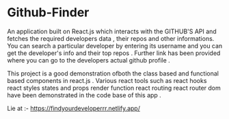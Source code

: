 # Github-Finder

An application built on React.js which interacts with the GITHUB'S API and fetches the required developers data , their repos and other informations. You can search a particular developer by entering its username and you can get the developer's info and their top repos . Further link has been provided where you can go to the developers actual github profile . 

This project is a good demonstration ofboth the class based and functional based components in react.js . Various react tools such as 
react hooks
react styles 
states and props
render function 
react routing
react router dom 
have been demonstrated in the code base of this app . 

Lie at :- https://findyourdeveloperrr.netlify.app/
